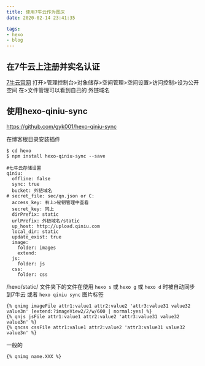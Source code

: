 ```yaml
---
title: 使用7牛云作为图床
date: 2020-02-14 23:41:35

tags:
- hexo
- blog
---
```


## 在7牛云上注册并实名认证

[7牛云官网](https://portal.qiniu.com/, "https://portal.qiniu.com/")
打开>管理控制台>对象储存>空间管理>空间设置>访问控制>设为公开空间
在>文件管理可以看到自己的 外链域名

## 使用hexo-qiniu-sync

https://github.com/gyk001/hexo-qiniu-sync

在博客根目录安装插件

```
$ cd hexo
$ npm install hexo-qiniu-sync --save
```

<!-- more -->

```
#七牛云存储设置
qiniu:
  offline: false
  sync: true
  bucket: 外链域名
# secret_file: sec/qn.json or C:
  access_key: 右上>秘钥管理中查看
  secret_key: 同上
  dirPrefix: static
  urlPrefix: 外链域名/static
  up_host: http://upload.qiniu.com
  local_dir: static
  update_exist: true
  image: 
    folder: images
    extend: 
  js:
    folder: js
  css:
    folder: css
```

/hexo/static/ 文件夹下的文件在使用 `hexo s` 或 `hexo g` 或 `hexo d` 时被自动同步到7牛云
或者 `hexo qiniu sync`
图片标签

```
{% qnimg imageFile attr1:value1 attr2:value2 'attr3:value31 value32 value3n' [extend:?imageView2/2/w/600 | normal:yes] %}
{% qnjs jsFile attr1:value1 attr2:value2 'attr3:value31 value32 value3n' %}
{% qncss cssFile attr1:value1 attr2:value2 'attr3:value31 value32 value3n' %}
```

一般的

```
{% qnimg name.XXX %}
```